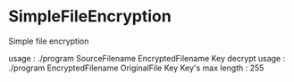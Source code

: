# SimpleFileEncryption
Simple file encryption

usage : ./program  SourceFilename  EncryptedFilename  Key
decrypt usage : ./program  EncryptedFilename  OriginalFile  Key
Key's max length : 255
